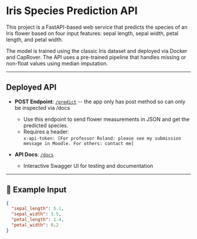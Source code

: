 # Iris Species Prediction API

This project is a FastAPI-based web service that predicts the species of an Iris flower based on four input features: sepal length, sepal width, petal length, and petal width.

The model is trained using the classic Iris dataset and deployed via Docker and CapRover. The API uses a pre-trained pipeline that handles missing or non-float values using median imputation.

---

##  Deployed API

- **POST Endpoint**: [`/predict`](https://iris.captain.dev.huyhoangho.online/predict) -- the app only has post method so can only be inspected via /docs
  - Use this endpoint to send flower measurements in JSON and get the predicted species.
  - Requires a header:  
    `x-api-token: [For professor Roland: please see my submission message in Moodle. For others: contact me]`

- **API Docs**: [`/docs`](https://iris.captain.dev.huyhoangho.online/docs)  
  - Interactive Swagger UI for testing and documentation

---

## 🧪 Example Input

```json
{
  "sepal_length": 5.1,
  "sepal_width": 3.5,
  "petal_length": 1.4,
  "petal_width": 0.2
}
